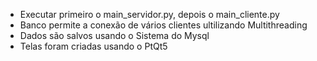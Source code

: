 - Executar primeiro o main_servidor.py, depois o main_cliente.py
- Banco permite a conexão de vários clientes ultilizando Multithreading
- Dados são salvos usando o Sistema do Mysql
- Telas foram criadas usando o PtQt5

